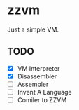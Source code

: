 # zzvm

Just a simple VM.

## TODO

- [x] VM Interpreter
- [x] Disassembler
- [ ] Assembler
- [ ] Invent A Language
- [ ] Comiler to ZZVM
